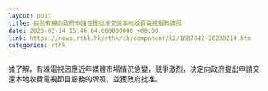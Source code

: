 ```yaml
---
layout: post
title: 據悉有線向政府申請並獲批准交還本地收費電視服務牌照
date: 2023-02-14 15:46:04.000000000 +08:00
link: https://news.rthk.hk/rthk/ch/component/k2/1687842-20230214.htm
categories: rthk
---
```


據了解，有線電視因應近年媒體市場情況急變，競爭激烈，決定向政府提出申請交還本地收費電視節目服務的牌照，並獲政府批准。
